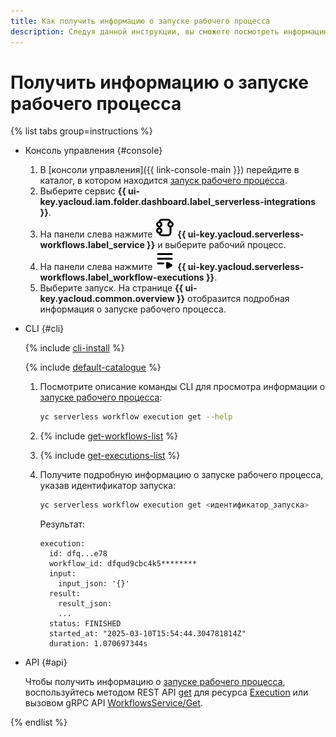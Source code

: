 ```yaml
---
title: Как получить информацию о запуске рабочего процесса
description: Следуя данной инструкции, вы сможете посмотреть информацию о запуске рабочего процесса {{ sw-full-name }}.
---
```


# Получить информацию о запуске рабочего процесса

{% list tabs group=instructions %}

- Консоль управления {#console}

  1. В [консоли управления]({{ link-console-main }}) перейдите в каталог, в котором находится [запуск рабочего процесса](../../concepts/workflows/execution.md).
  1. Выберите сервис **{{ ui-key.yacloud.iam.folder.dashboard.label_serverless-integrations }}**.
  1. На панели слева нажмите ![image](../../../_assets/console-icons/graph-node.svg) **{{ ui-key.yacloud.serverless-workflows.label_service }}** и выберите рабочий процесс.
  1. На панели слева нажмите ![image](../../../_assets/console-icons/bars-play.svg) **{{ ui-key.yacloud.serverless-workflows.label_workflow-executions }}**.
  1. Выберите запуск. На странице **{{ ui-key.yacloud.common.overview }}** отобразится подробная информация о запуске рабочего процесса.

- CLI {#cli}

  {% include [cli-install](../../../_includes/cli-install.md) %}

  {% include [default-catalogue](../../../_includes/default-catalogue.md) %}

  1. Посмотрите описание команды CLI для просмотра информации о [запуске рабочего процесса](../../concepts/workflows/execution.md):

      ```bash
      yc serverless workflow execution get --help
      ```

  1. {% include [get-workflows-list](../../../_includes/serverless-integrations/get-workflows-list.md) %}
  1. {% include [get-executions-list](../../../_includes/serverless-integrations/get-executions-list.md) %}
  1. Получите подробную информацию о запуске рабочего процесса, указав идентификатор запуска:

      ```bash
      yc serverless workflow execution get <идентификатор_запуска>
      ```

      Результат:

      ```text
      execution:
        id: dfq...e78
        workflow_id: dfqud9cbc4k5********
        input:
          input_json: '{}'
        result:
          result_json:
          ...
        status: FINISHED
        started_at: "2025-03-10T15:54:44.304781814Z"
        duration: 1.070697344s
      ```

- API {#api}

  Чтобы получить информацию о [запуске рабочего процесса](../../concepts/workflows/execution.md), воспользуйтесь методом REST API [get](../../../serverless-integrations/workflows/api-ref/Execution/get.md) для ресурса [Execution](../../../serverless-integrations/workflows/api-ref/Execution/index.md) или вызовом gRPC API [WorkflowsService/Get](../../../serverless-integrations/workflows/api-ref/grpc/Execution/get.md).

{% endlist %}
